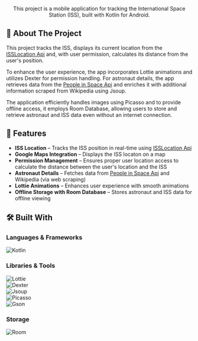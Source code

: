 <p align="center">
    This project is a mobile application for tracking the International Space Station (ISS), built with Kotlin for Android.  
</p>

## 📌 About The Project  

This project tracks the ISS, displays its current location from the [ISSLocation Api](https://api.wheretheiss.at/v1/satellites/25544) and, with user permission, calculates its distance from the user's position.

To enhance the user experience, the app incorporates Lottie animations and utilizes Dexter for permission handling. 
For astronaut details, the app retrieves data from the 
[People in Space Api](https://corquaid.github.io/international-space-station-APIs/JSON/people-in-space.json) and enriches it with additional information scraped from Wikipedia using Jsoup.

The application efficiently handles images using Picasso and to provide offline access, it employs Room Database, allowing users to store and retrieve astronaut and ISS data even without an internet connection. 

## 🚀 Features  
- **ISS Location** – Tracks the ISS position in real-time using [ISSLocation Api](https://api.wheretheiss.at/v1/satellites/25544)
- **Google Maps Integration** – Displays the ISS locaton on a map
- **Permission Management** – Ensures proper user location access to calculate the distance between the user's location and the ISS
- **Astronaut Details** – Fetches data from [People in Space Api](https://corquaid.github.io/international-space-station-APIs/JSON/people-in-space.json) and Wikipedia (via web scraping)
- **Lottie Animations** – Enhances user experience with smooth animations
- **Offline Storage with Room Database** – Stores astronaut and ISS data for offline viewing

## 🛠 Built With  

### **Languages & Frameworks**  
![Kotlin](https://img.shields.io/badge/Kotlin-%230095D5.svg?style=for-the-badge&logo=kotlin&logoColor=white)  

### **Libraries & Tools**  
![Lottie](https://img.shields.io/badge/Lottie-Animations-orange?style=for-the-badge)  
![Dexter](https://img.shields.io/badge/Dexter-Permissions-red?style=for-the-badge)  
![Jsoup](https://img.shields.io/badge/Jsoup-Web%20Scraping-blue?style=for-the-badge)  
![Picasso](https://img.shields.io/badge/Picasso-Image%20Loader-pink?style=for-the-badge)  
![Gson](https://img.shields.io/badge/Gson-JSON%20Parsing-green?style=for-the-badge)  

### **Storage**  
![Room](https://img.shields.io/badge/Room-Storage-blue?style=for-the-badge) 
